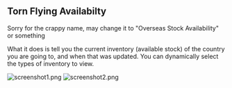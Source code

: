 ## Torn Flying Availabilty

Sorry for the crappy name, may change it to "Overseas Stock Availability" or something

What it does is tell you the current inventory (available stock) of the country you are 
going to, and when that was updated. You can dynamically select the types of inventory to view.


![screenshot1.png](https://github.com/edlau2/Tampermonkey/blob/master/TornFlyingAvailabilty/screenshot1.png)
![screenshot2.png](https://github.com/edlau2/Tampermonkey/blob/master/TornFlyingAvailabilty/screenshot2.png)
